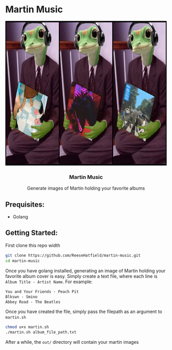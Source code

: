 # Martin Music


<p align="center">
  <a href="https://github.com/reesehatfield/martin-music">
    <img src="./examples/collage.png" alt="Martin holding blkswn" width="800" height="450">
  </a>
</p>

<h3 align="center"><strong>Martin Music</strong></h3>

<p align="center">
    Generate images of Martin holding your favorite albums
    <br>
</p>

## Prequisites:
- Golang


## Getting Started:

First clone this repo width
```bash
git clone https://github.com/ReeseHatfield/martin-music.git
cd martin-music
```

Once you have golang installed, generating an image of Martin holding your favorite album cover is easy.
Simply create a text file, where each line is `Album Title - Artist Name`. For example:
```
You and Your Friends - Peach Pit
Blkswn - Smino
Abbey Road - The Beatles
```

Once you have created the file, simply pass the filepath as an argument to `martin.sh`

```bash
chmod u+x martin.sh
./martin.sh album_file_path.txt
```

After a while, the `out/` directory will contain your martin images


